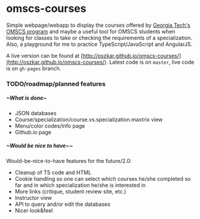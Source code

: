 ﻿# omscs-courses

Simple webpage/webapp to display the courses offered by [Georgia Tech's OMSCS program](http://www.omscs.gatech.edu) and maybe a useful tool for OMSCS students when looking for classes to take or checking the requirements of a specialization. Also, a playground for me to practice TypeScript/JavaScript and AngularJS.

A live version can be found at [http://oszkar.github.io/omscs-courses/](http://oszkar.github.io/omscs-courses/). Latest code is on `master`, live code is on `gh-pages` branch.

### TODO/roadmap/planned features

##### ~What is done~

* JSON databases
* Course/specialization/course.vs.specialization.maxtrix view
* Menu/color codes/info page
* Github.io page

##### ~Would be nice to have~~

Would-be-nice-to-have features for the future/2.0:

* Cleanup of TS code and HTML
* Cookie handling so one can select which courses he/she completed so far and in which specialization he/she is interested in
* More links (critique, student review site, etc.)
* Instructor view
* API to query and/or edit the databases
* Nicer look&feel
